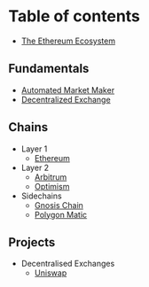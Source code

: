 # Table of contents

- [The Ethereum Ecosystem](README.md)

## Fundamentals

- [Automated Market Maker](fundamentals/automated-market-maker.md)
- [Decentralized Exchange](fundamentals/decentralized-exchange.md)

## Chains

- Layer 1
  - [Ethereum](chains/ethereum.md)
- Layer 2
  - [Arbitrum](chains/arbitrum-one.md)
  - [Optimism](chains/optimism.md)
- Sidechains
  - [Gnosis Chain](chains/gnosis.md)
  - [Polygon Matic](chains/polygon-matic.md)

## Projects

- Decentralised Exchanges
  - [Uniswap](projects/uniswap.md)
